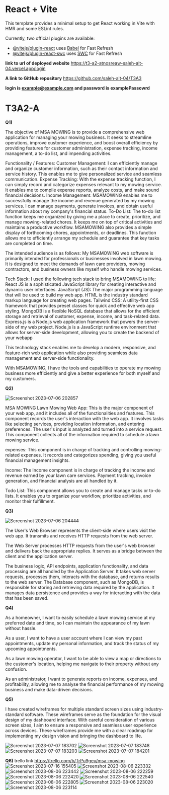 # React + Vite

This template provides a minimal setup to get React working in Vite with HMR and some ESLint rules.

Currently, two official plugins are available:

- [@vitejs/plugin-react](https://github.com/vitejs/vite-plugin-react/blob/main/packages/plugin-react/README.md) uses [Babel](https://babeljs.io/) for Fast Refresh
- [@vitejs/plugin-react-swc](https://github.com/vitejs/vite-plugin-react-swc) uses [SWC](https://swc.rs/) for Fast Refresh


**link to url of deployed website**  https://t3-a2-atnosreaw-saleh-alt-04.vercel.app/login

**A link to GitHub repository**    https://github.com/saleh-alt-04/T3A3

**login is example@example.com and password is examplePassowrd**
 
# T3A2-A

**Q1)**

The objective of MSA MOWING is to provide a comprehensive web application for managing your mowing business. It seeks to streamline operations, improve customer experience, and boost overall efficiency by providing features for customer administration, expense tracking, income management, a to-do list, and impending activities.

Functionality / Features:
Customer Management: I can efficiently manage and organize customer information, such as their contact information and service history. This enables me to give personalized service and seamless communication.
Expense Tracking: With the expense tracking function, I can simply record and categorize expenses relevant to my mowing service. It enables me to compile expense reports, analyze costs, and make sound financial decisions.
Income Management: MSAMOWING enables me to successfully manage the income and revenue generated by my mowing services. I can manage payments, generate invoices, and obtain useful information about my company's financial status.
To-Do List: The to-do list function keeps me organized by giving me a place to create, prioritize, and manage mowing-related chores. It keeps me on top of critical activities and maintains a productive workflow.
MSAMOWING also provides a simple display of forthcoming chores, appointments, or deadlines. This function allows me to efficiently arrange my schedule and guarantee that key tasks are completed on time.

The intended audience is as follows:
My MSAMOWING web software is primarily intended for professionals or businesses involved in lawn mowing. It is designed to meet the demands of lawn care providers, mowing contractors, and business owners like myself who handle mowing services.

Tech Stack: I used the following tech stack to bring MSAMOWING to life:
React JS is a sophisticated JavaScript library for creating interactive and dynamic user interfaces.
JavaScript (JS): The major programming language that will be used to build my web app.
HTML is the industry standard markup language for creating web pages.
Tailwind CSS: A utility-first CSS framework that provides preset classes for quick and effective web app styling.
MongoDB is a flexible NoSQL database that allows for the efficient storage and retrieval of customer, expense, income, and task-related data.
Express.js is a Node.js web application framework that powers the server-side of my web project.
Node.js is a JavaScript runtime environment that allows for server-side development, allowing you to create the backend of your webapp

This technology stack enables me to develop a modern, responsive, and feature-rich web application while also providing seamless data management and server-side functionality.

With MSAMOWING, I have the tools and capabilities to operate my mowing business more efficiently and give a better experience for both myself and my customers.

**Q2)**

![Screenshot 2023-07-06 202857](https://github.com/saleh-alt-04/T3A2-A/assets/117635352/3e820018-46fa-46eb-b10a-06c6088f5710)


MSA MOWING Lawn Mowing Web App: This is the major component of your web app, and it includes all of the functionalities and features.
This component records the user's interaction with the web app. It involves tasks like selecting services, providing location information, and entering preferences.
The user's input is analyzed and turned into a service request. This component collects all of the information required to schedule a lawn mowing service.


expenses: This component is in charge of tracking and controlling mowing-related expenses. It records and categorizes spending, giving you useful financial management insights.

Income: The Income component is in charge of tracking the income and revenue earned by your lawn care services. Payment tracking, invoice generation, and financial analysis are all handled by it.

Todo List: This component allows you to create and manage tasks or to-do lists. It enables you to organize your workflow, prioritize activities, and monitor their fulfillment.


**Q3)**

![Screenshot 2023-07-06 204444](https://github.com/saleh-alt-04/T3A2-A/assets/117635352/981f146a-e855-465a-b1a6-e5de1caf9b21)

The User's Web Browser represents the client-side where users visit the web app. It transmits and receives HTTP requests from the web server.

The Web Server processes HTTP requests from the user's web browser and delivers back the appropriate replies. It serves as a bridge between the client and the application server.

The business logic, API endpoints, application functionality, and data processing are all handled by the Application Server. It takes web server requests, processes them, interacts with the database, and returns results to the web server.
The Database component, such as MongoDB, is responsible for storing and retrieving data required by the application. It manages data persistence and provides a way for interacting with the data that has been saved.

**Q4)**

  

As a homeowner, I want to easily schedule a lawn mowing service at my preferred date and time, so I can maintain the appearance of my lawn without hassle.

As a user, I want to have a user account where I can view my past appointments, update my personal information, and track the status of my upcoming appointments.

As a lawn mowing operator, I want to be able to view a map or directions to the customer's location, helping me navigate to their property without any confusion.

As an administrator, I want to generate reports on income, expenses, and profitability, allowing me to analyse the financial performance of my mowing business and make data-driven decisions.

**Q5)**

I have created wireframes for multiple standard screen sizes using industry-standard software. These wireframes serve as the foundation for the visual design of my dashboard interface. With careful consideration of various screen sizes, I aim to ensure a responsive and seamless user experience across devices. These wireframes provide me with a clear roadmap for implementing my design vision and bringing the dashboard to life.

![Screenshot 2023-07-07 183702](https://github.com/saleh-alt-04/T3A2-A/assets/117635352/1ca99ae0-80a4-46ed-a771-0ad198a7af17)
![Screenshot 2023-07-07 183748](https://github.com/saleh-alt-04/T3A2-A/assets/117635352/a8605a14-e859-44c8-a167-1b202d922de9)
![Screenshot 2023-07-07 183203](https://github.com/saleh-alt-04/T3A2-A/assets/117635352/7c8a99e2-a137-451f-9b82-b1e8fcd4435b)
![Screenshot 2023-07-07 184201](https://github.com/saleh-alt-04/T3A2-A/assets/117635352/d49256e7-250c-4249-820f-1ae6797054ab)


**Q6)**
trello link https://trello.com/b/TrPu9geu/msa-mowing
![Screenshot 2023-07-16 155405](https://github.com/saleh-alt-04/T3A2-A/assets/117635352/263c5f14-a2cc-449a-89b1-fe93fe01cf84)
![Screenshot 2023-08-06 223332](https://github.com/saleh-alt-04/T3A3/assets/117635352/35f1f29d-57fd-4a00-b904-8cd9cb92607b)
![Screenshot 2023-08-06 223442](https://github.com/saleh-alt-04/T3A3/assets/117635352/a8ac24fe-1a4e-4268-b0c8-e8d3facce552)
![Screenshot 2023-08-06 222259](https://github.com/saleh-alt-04/T3A3/assets/117635352/e83ff987-5d10-459e-ae38-7185d5af391a)
![Screenshot 2023-08-06 222420](https://github.com/saleh-alt-04/T3A3/assets/117635352/170f9a90-5ac1-48c3-9751-39e7f78117e0)
![Screenshot 2023-08-06 222540](https://github.com/saleh-alt-04/T3A3/assets/117635352/15eac891-3e1b-42a9-b722-03c2a948f0dd)
![Screenshot 2023-08-06 222805](https://github.com/saleh-alt-04/T3A3/assets/117635352/c6ad63f6-5d6f-42cd-85bf-18cccc017d6e)
![Screenshot 2023-08-06 223020](https://github.com/saleh-alt-04/T3A3/assets/117635352/6058bea6-1f79-4011-8e37-c02eebfbf25b)
![Screenshot 2023-08-06 223114](https://github.com/saleh-alt-04/T3A3/assets/117635352/5848031a-680a-45ec-b1d0-23b7d2c8ef3a)

